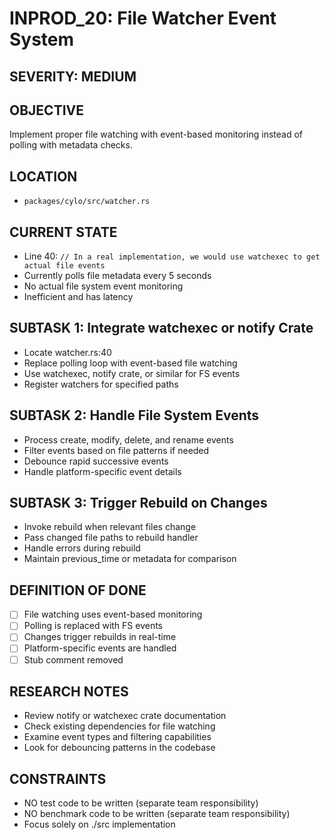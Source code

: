 # INPROD_20: File Watcher Event System

## SEVERITY: MEDIUM

## OBJECTIVE
Implement proper file watching with event-based monitoring instead of polling with metadata checks.

## LOCATION
- `packages/cylo/src/watcher.rs`

## CURRENT STATE
- Line 40: `// In a real implementation, we would use watchexec to get actual file events`
- Currently polls file metadata every 5 seconds
- No actual file system event monitoring
- Inefficient and has latency

## SUBTASK 1: Integrate watchexec or notify Crate
- Locate watcher.rs:40
- Replace polling loop with event-based file watching
- Use watchexec, notify crate, or similar for FS events
- Register watchers for specified paths

## SUBTASK 2: Handle File System Events
- Process create, modify, delete, and rename events
- Filter events based on file patterns if needed
- Debounce rapid successive events
- Handle platform-specific event details

## SUBTASK 3: Trigger Rebuild on Changes
- Invoke rebuild when relevant files change
- Pass changed file paths to rebuild handler
- Handle errors during rebuild
- Maintain previous_time or metadata for comparison

## DEFINITION OF DONE
- [ ] File watching uses event-based monitoring
- [ ] Polling is replaced with FS events
- [ ] Changes trigger rebuilds in real-time
- [ ] Platform-specific events are handled
- [ ] Stub comment removed

## RESEARCH NOTES
- Review notify or watchexec crate documentation
- Check existing dependencies for file watching
- Examine event types and filtering capabilities
- Look for debouncing patterns in the codebase

## CONSTRAINTS
- NO test code to be written (separate team responsibility)
- NO benchmark code to be written (separate team responsibility)
- Focus solely on ./src implementation
